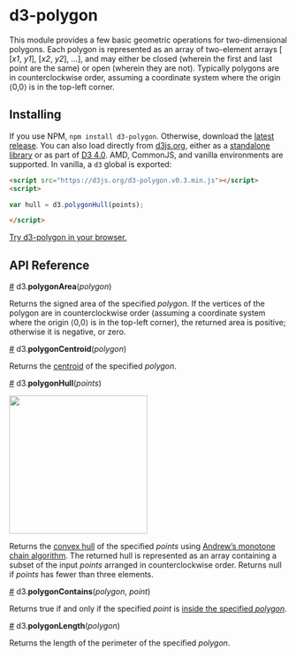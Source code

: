 # d3-polygon

This module provides a few basic geometric operations for two-dimensional polygons. Each polygon is represented as an array of two-element arrays [​[<i>x1</i>, <i>y1</i>], [<i>x2</i>, <i>y2</i>], …], and may either be closed (wherein the first and last point are the same) or open (wherein they are not). Typically polygons are in counterclockwise order, assuming a coordinate system where the origin ⟨0,0⟩ is in the top-left corner.

## Installing

If you use NPM, `npm install d3-polygon`. Otherwise, download the [latest release](https://github.com/d3/d3-polygon/releases/latest). You can also load directly from [d3js.org](https://d3js.org), either as a [standalone library](https://d3js.org/d3-polygon.v0.3.min.js) or as part of [D3 4.0](https://github.com/d3/d3). AMD, CommonJS, and vanilla environments are supported. In vanilla, a `d3` global is exported:

```html
<script src="https://d3js.org/d3-polygon.v0.3.min.js"></script>
<script>

var hull = d3.polygonHull(points);

</script>
```

[Try d3-polygon in your browser.](https://tonicdev.com/npm/d3-polygon)

## API Reference

<a href="#polygonArea" name="polygonArea">#</a> d3.<b>polygonArea</b>(<i>polygon</i>)

Returns the signed area of the specified *polygon*. If the vertices of the polygon are in counterclockwise order (assuming a coordinate system where the origin ⟨0,0⟩ is in the top-left corner), the returned area is positive; otherwise it is negative, or zero.

<a href="#polygonCentroid" name="polygonCentroid">#</a> d3.<b>polygonCentroid</b>(<i>polygon</i>)

Returns the [centroid](https://en.wikipedia.org/wiki/Centroid) of the specified *polygon*.

<a href="#polygonHull" name="polygonHull">#</a> d3.<b>polygonHull</b>(<i>points</i>)

<a href="http://bl.ocks.org/mbostock/6f14f7b7f267a85f7cdc"><img src="https://raw.githubusercontent.com/d3/d3-polygon/master/img/hull.png" width="250" height="250"></a>

Returns the [convex hull](https://en.wikipedia.org/wiki/Convex_hull) of the specified *points* using [Andrew’s monotone chain algorithm](http://en.wikibooks.org/wiki/Algorithm_Implementation/Geometry/Convex_hull/Monotone_chain). The returned hull is represented as an array containing a subset of the input *points* arranged in counterclockwise order. Returns null if *points* has fewer than three elements.

<a href="#polygonContains" name="polygonContains">#</a> d3.<b>polygonContains</b>(<i>polygon</i>, <i>point</i>)

Returns true if and only if the specified *point* is [inside the specified *polygon*](https://www.ecse.rpi.edu/Homepages/wrf/Research/Short_Notes/pnpoly.html).

<a href="#polygonLength" name="polygonLength">#</a> d3.<b>polygonLength</b>(<i>polygon</i>)

Returns the length of the perimeter of the specified *polygon*.
